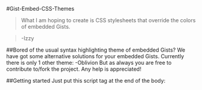 #Gist-Embed-CSS-Themes
>What I am hoping to create is CSS stylesheets that override the colors of embedded Gists.

>-Izzy

##Bored of the usual syntax highlighting theme of embedded Gists?
We have got some alternative solutions for your embedded Gists. Currently there is only 1 other theme:
-Oblivion
But as always you are free to contribute to/fork the project. Any help is appreciated!

##Getting started
Just put this script tag at the end of the body:
	<script type="text/javascript">
	var newthemeurl = "raw.github.com/iglvzx/Gist-Embed-CSS-Themes/master/Gist.Oblivion.css",
    	giststandardtheme, newgistheme;

	function embeddedGistheme(newthemeurl) {
    	giststandardtheme = "<link rel='stylesheet' href='https://gist.github.com/stylesheets/gist/embed.css'/>";
    	newgistheme = giststandardtheme.replace(/gist.github.com\/stylesheets\/gist\/embed.css/g, newthemeurl);

    	document.write(newgistheme);
	}
	embeddedGistheme(newthemeurl);
	</script>
And you are ready to go.. oh, wait. Maybe you would like to use another theme then Oblivion? That's a piece of cake, replace your URL *"yourURL.com/mygistheme.css"* with *newthemeurl* and delete *newthemeurl = raw.github[…],*!

Now it should look like this:
	var giststandardtheme, newgistheme;

	function embeddedGistheme(newthemeurl) {
    	giststandardtheme = "<link rel='stylesheet' href='https://gist.github.com/stylesheets/gist/embed.css'/>";
    	newgistheme = giststandardtheme.replace(/gist.github.com\/stylesheets\/gist\/embed.css/g, newthemeurl);

    	document.write(newgistheme);
	}
	embeddedGistheme("yourURL.com/mygistheme.css");

**Ta-da!** It's all done.

##In the future
The *founder* of this project, Izzy, primarily wishes to port existing GtkSourceView themes and Vim themes to the Gist embed.css stucture.

-Geeky Robo
